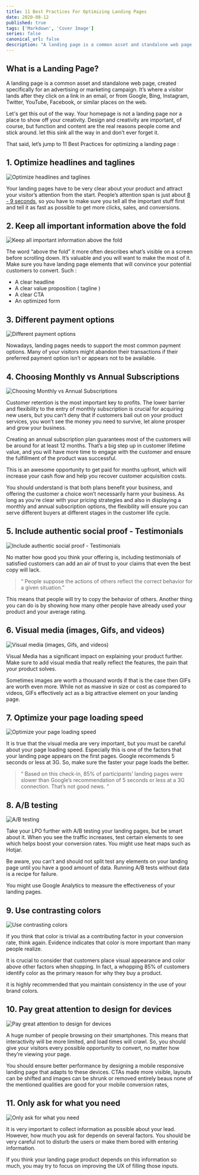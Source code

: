 ```yaml
---
title: 11 Best Practices For Optimizing Landing Pages
date: 2020-08-12
published: true
tags: ['Markdown', 'Cover Image']
series: false
canonical_url: false
description: "A landing page is a common asset and standalone web page, created specifically for an advertising or marketing campaign. It’s where a visitor lands after they click on a link in an email, or from Google, Bing, Instagram, Twitter, YouTube, Facebook,  or similar places on the web."
---
```


## What is a Landing Page?

A landing page is a common asset and standalone web page, created specifically for an advertising or marketing campaign. It’s where a visitor lands after they click on a link in an email, or from Google, Bing, Instagram, Twitter, YouTube, Facebook,  or similar places on the web.

Let's get this out of the way. Your homepage is not a landing page nor a place to show off your creativity. Design and creativity are important, of course, but function and content are the real reasons people come and stick around. let this sink all the way in and don’t ever forget it.

That said, let’s jump to 11 Best Practices for optimizing a landing page :

## 1. Optimize headlines and taglines

![Optimize headlines and taglines](https://i.imgur.com/TuzHUgY.png)

Your landing pages have to be very clear about your product and attract your visitor’s attention from the start. People’s attention span is just about [8 - 9 seconds,](http://www.quicksprout.com/2013/08/08/this-is-your-brain-on-visualization/) so you have to make sure you tell all the important stuff first and tell it as fast as possible to get more clicks, sales, and conversions.

## 2. Keep all important information above the fold

![Keep all important information above the fold](https://i.imgur.com/Pc6JZOB.png)

The word “above the fold” it more often describes what’s visible on a screen before scrolling down. It’s valuable and you will want to make the most of it. Make sure you have landing page elements that will convince your potential customers to convert. Such :

-   A clear headline
-   A clear value proposition ( tagline )
-   A clear CTA
-   An optimized form

## 3. Different payment options

![Different payment options](https://i.imgur.com/aHK36hX.png)

Nowadays, landing pages needs to support the most common payment options. Many of your visitors might abandon their transactions if their preferred payment option isn’t or appears not to be available.

## 4. Choosing Monthly vs Annual Subscriptions

![Choosing Monthly vs Annual Subscriptions](https://i.imgur.com/tIILoba.png)

Customer retention is the most important key to profits. The lower barrier and flexibility to the entry of monthly subscription is crucial for acquiring new users, but you can’t deny that if customers bail out on your product services, you won’t see the money you need to survive, let alone prosper and grow your business.

Creating an annual subscription plan guarantees most of the customers will be around for at least 12 months. That’s a big step up in customer lifetime value, and you will have more time to engage with the customer and ensure the fulfillment of the product was successful.

This is an awesome opportunity to get paid for months upfront, which will increase your cash flow and help you recover customer acquisition costs.

You should understand is that both plans benefit your business, and offering the customer a choice won’t necessarily harm your business. As long as you're clear with your pricing strategies and also in displaying a monthly and annual subscription options, the flexibility will ensure you can serve different buyers at different stages in the customer life cycle.

## 5. Include authentic social proof - Testimonials

![Include authentic social proof - Testimonials](https://i.imgur.com/NOR3Ho8.png)

No matter how good you think your offering is, including testimonials of satisfied customers can add an air of trust to your claims that even the best copy will lack.

>“ People suppose the actions of others reflect the correct behavior for a given situation.”

This means that people will try to copy the behavior of others. Another thing you can do is by showing how many other people have already used your product and your average rating.

## 6. Visual media (images, Gifs, and videos)

![Visual media (images, Gifs, and videos)](https://i.imgur.com/1XXOE1c.png)

Visual Media has a significant impact on explaining your product further. Make sure to add visual media that really reflect the features, the pain that your product solves.

Sometimes images are worth a thousand words if that is the case then GIFs are worth even more. While not as massive in size or cost as compared to videos, GIFs effectively act as a big attractive element on your landing page.

## 7. Optimize your page loading speed

![Optimize your page loading speed](https://i.imgur.com/ZURR70k.png)

It is true that the visual media are very important, but you must be careful about your page loading speed. Especially this is one of the factors that your landing page appears on the first pages. Google recommends 5 seconds or less at 3G. So, make sure the faster your page loads the better.

>“  Based on this check-in, 85% of participants’ landing pages were slower than Google’s recommendation of 5 seconds or less at a 3G connection. That’s not good news. “

## 8.  A/B testing

![A/B testing](https://i.imgur.com/47Dx6dm.png)

Take your LPO further with A/B testing your landing pages, but be smart about it. When you see the traffic increases, test certain elements to see which helps boost your conversion rates. You might use heat maps such as Hotjar.

Be aware, you can’t and should not split test any elements on your landing page until you have a good amount of data. Running A/B tests without data is a recipe for failure.

You might use Google Analytics to measure the effectiveness of your landing pages.

## 9. Use contrasting colors

![Use contrasting colors](https://i.imgur.com/bZCaXdY.png)

If you think that color is trivial as a contributing factor in your conversion rate, think again. Evidence indicates that color is more important than many people realize.

It is crucial to consider that customers place visual appearance and color above other factors when shopping. In fact, a whopping 85% of customers identify color as the primary reason for why they buy a product.

it is highly recommended that you maintain consistency in the use of your brand colors.

## 10. Pay great attention to design for devices

![Pay great attention to design for devices](https://i.imgur.com/RpaWHib.png)

A huge number of people browsing on their smartphones. This means that interactivity will be more limited, and load times will crawl. So, you should give your visitors every possible opportunity to convert, no matter how they’re viewing your page.

You should ensure better performance by designing a mobile responsive landing page that adapts to these devices. CTAs made more visible, layouts can be shifted and images can be shrunk or removed entirely beaus none of the mentioned qualities are good for your mobile conversion rates,

## 11. Only ask for what you need

![Only ask for what you need](https://i.imgur.com/oRDVCXS.png)

It is very important to collect information as possible about your lead. However, how much you ask for depends on several factors. You should be very careful not to disturb the users or make them bored with entering information.

If you think your landing page product depends on this information so much, you may try to focus on improving the UX of filling those inputs.
